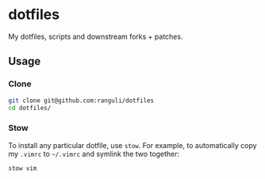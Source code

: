 # dotfiles
My dotfiles, scripts and downstream forks + patches.

## Usage

### Clone

```bash
git clone git@github.com:ranguli/dotfiles
cd dotfiles/
```

### Stow

To install any particular dotfile, use `stow`. For example, to automatically copy my `.vimrc` to `~/.vimrc` and symlink the two together:

```bash
stow vim
```
